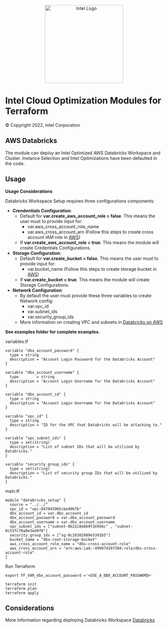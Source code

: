 <p align="center">
  <img src="https://github.com/OTCShare2/terraform-intel-hashicorp/blob/main/images/logo-classicblue-800px.png?raw=true" alt="Intel Logo" width="250"/>
</p>

# Intel Cloud Optimization Modules for Terraform

© Copyright 2022, Intel Corporation

## AWS Databricks

The module can deploy an Intel Optimized AWS Databricks Workspace and Cluster. Instance Selection and Intel Optimizations have been defaulted in the code.

## Usage

**Usage Considerations**
<p>
Databricks Workspace Setup requires three configurations components:

* **Crendentials Configuration**:
  * Default for **var.create_aws_account_role = false**. This means the user must to provide input for:
    * var.aws_cross_account_role_name
    * var.aws_cross_account_arn (Follow this steps to create cross account IAM role in [AWS](https://docs.databricks.com/administration-guide/account-api/iam-role.html))
  * If **var.create_aws_account_role = true**. This means the module will create Credentials Configurations.
* **Storage Configuration**:
  * Default for **var.create_bucket = false**. This means the user must to provide input for:
    * var.bucket_name (Follow this steps to create storage bucket in [AWS](https://docs.databricks.com/administration-guide/account-settings-e2/storage.html))
  * If **var.create_bucket = true**. This means the module will create Storage Configurations.
* **Network Configuration**:
  * By default the user must provide these three variables to create Network config:
    * var.vpc_id
    * var.subnet_ids
    * var.security_group_ids
  * More information on creating VPC and subnets in [Databricks on AWS](https://docs.databricks.com/administration-guide/account-settings-e2/networks.html)

</p>

**See examples folder for complete examples.**

variables.tf
```hcl
variable "dbx_account_password" {
  type = string
  description = "Account Login Password for the Databricks Account"
}

variable "dbx_account_username" {
  type        = string
  description = "Account Login Username for the Databricks Account"
}

variable "dbx_account_id" {
  type = string
  description = "Account Login Username for the Databricks Account"
}

variable "vpc_id" {
  type = string
  description = "ID for the VPC that Databricks will be attaching to."
}

variable "vpc_subnet_ids" {
  type = set(string)
  description = "List of subnet IDs that will be utilized by Databricks."
}

variable "security_group_ids" {
  type = set(string)
  description = "List of security group IDs that will be utilized by Databricks."
}
```
main.tf
```hcl
module "databricks_setup" {
  source = "../../"
  vpc_id = "vpc-047043965cbe4967b"
  dbx_account_id = var.dbx_account_id
  dbx_account_password = var.dbx_account_password
  dbx_account_username = var.dbx_account_username
  vpc_subnet_ids = ["subnet-0b22c8e6b9f2e956c" , "subnet-0c53fc70a0e3ed9f0"]
  security_group_ids = ["sg-0c26302989e5391b5"]
  bucket_name = "dbx-root-storage-bucket"
  aws_cross_account_role_name = "dbx-cross-account-role"
  aws_cross_account_arn = "arn:aws:iam::499974397304:role/dbx-cross-account-role"
}

```



Run Terraform

```hcl
export TF_VAR_dbx_account_password ='<USE_A_DBX_ACCOUNT_PASSWORD>'

terraform init  
terraform plan
terraform apply 
```
## Considerations
More Information regarding deploying Databricks Workspace [Databricks](https://registry.terraform.io/providers/databricks/databricks/latest/docs#authentication)
